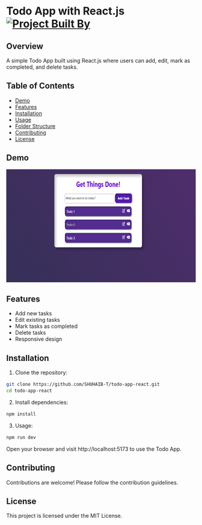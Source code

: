 # Todo App with React.js [![Project Built By](https://img.shields.io/badge/Project%20Built%20by-%20shuhaib_t_u-brightgreen.svg)](https://shuhaib-t.github.io/)

## Overview

A simple Todo App built using React.js where users can add, edit, mark as completed, and delete tasks.

## Table of Contents

- [Demo](#demo)
- [Features](#features)
- [Installation](#installation)
- [Usage](#usage)
- [Folder Structure](#folder-structure)
- [Contributing](#contributing)
- [License](#license)

## Demo

<p align="center">
  <img height="300" width="auto" src="./public/Todo.png">
</p>

## Features

- Add new tasks
- Edit existing tasks
- Mark tasks as completed
- Delete tasks
- Responsive design

## Installation

1. Clone the repository:

```bash
git clone https://github.com/SHUHAIB-T/todo-app-react.git
cd todo-app-react
```

2. Install dependencies:

```bash
npm install
```

3. Usage:

```bash
npm run dev
```

Open your browser and visit http://localhost:5173 to use the Todo App.

## Contributing

Contributions are welcome! Please follow the contribution guidelines.

## License

This project is licensed under the MIT License.
